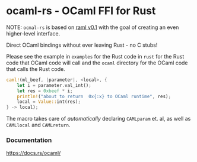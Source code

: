 # ocaml-rs - OCaml FFI for Rust

NOTE: `ocmal-rs` is based on [raml v0.1](https://crates.io/crates/raml) with the goal of creating an even higher-level interface.

Direct OCaml bindings without ever leaving Rust - no C stubs!

Please see the example in `examples` for the Rust code in `rust` for the Rust code that OCaml code will call and the `ocaml` directory for the OCaml code that calls the Rust code.

```rust
caml!(ml_beef, |parameter|, <local>, {
    let i = parameter.val_int();
    let res = 0xbeef * i;
    println!("about to return  0x{:x} to OCaml runtime", res);
    local = Value::int(res);
} -> local);
```

The macro takes care of _automatically_ declaring `CAMLparam` et. al, as well as `CAMLlocal` and `CAMLreturn`.

### Documentation

https://docs.rs/ocaml/


